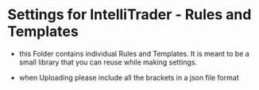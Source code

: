 # Settings for IntelliTrader - Rules and Templates

* this Folder contains individual Rules and Templates. It is meant to be a small library that you can reuse while making settings.

* when Uploading please include all the brackets in a json file format
